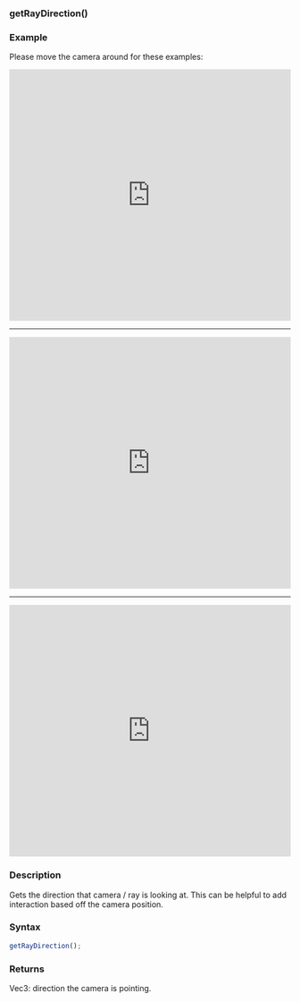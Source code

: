 ### getRayDirection()

### Example
Please move the camera around for these examples:

<iframe width="100%" height="450px" src="https://shaderpark.com/sculpture/-M34NXj2s1l6RZ0FCoEX?example=true&embed=true" frameborder="0"></iframe>

---

<iframe width="100%" height="450px" src="https://shaderpark.com/sculpture/-M34MTCgYZrkZnOXzQDp?example=true&embed=true" frameborder="0"></iframe>

---

<iframe width="100%" height="450px" src="https://shaderpark.com/sculpture/-M34Lkhyt1074TVBCjz1?example=true&embed=true" frameborder="0"></iframe>

### Description
Gets the direction that camera / ray is looking at. This can be helpful to add interaction based off the camera position.

### Syntax
```js
getRayDirection();
```

### Returns
Vec3: direction the camera is pointing.